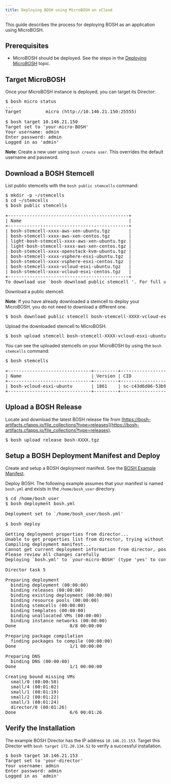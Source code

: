 ```yaml
---
title: Deploying BOSH using MicroBOSH on vCloud
---
```


This guide describes the process for deploying BOSH as an application using MicroBOSH.

## <a id="prerequisites"></a>Prerequisites ##

* MicroBOSH should be deployed. See the steps in the [Deploying MicroBOSH](deploying_micro_bosh.html) topic.

## <a id="target"></a>Target MicroBOSH ##

Once your MicroBOSH instance is deployed, you can target its Director:

<pre class="terminal">
$ bosh micro status
...
Target         micro (http://10.146.21.150:25555)

$ bosh target 10.146.21.150
Target set to 'your-micro-BOSH'
Your username: admin
Enter password: admin
Logged in as 'admin'
</pre>

<p class="note"><strong>Note</strong>: Create a new user using <code>bosh create user</code>. This overrides the default username and password.</p>

## <a id="download-stemcell"></a>Download a BOSH Stemcell ##

List public stemcells with the `bosh public stemcells` command:

<pre class="terminal">
$ mkdir -p ~/stemcells
$ cd ~/stemcells
$ bosh public stemcells

+---------------------------------------------+
| Name                                        |
+---------------------------------------------+
| bosh-stemcell-xxxx-aws-xen-ubuntu.tgz       |
| bosh-stemcell-xxxx-aws-xen-centos.tgz       |
| light-bosh-stemcell-xxxx-aws-xen-ubuntu.tgz |
| light-bosh-stemcell-xxxx-aws-xen-centos.tgz |
| bosh-stemcell-xxxx-openstack-kvm-ubuntu.tgz |
| bosh-stemcell-xxxx-vsphere-esxi-ubuntu.tgz  |
| bosh-stemcell-xxxx-vsphere-esxi-centos.tgz  |
| bosh-stemcell-xxxx-vcloud-esxi-ubuntu.tgz   |
| bosh-stemcell-xxxx-vcloud-esxi-centos.tgz   |
+---------------------------------------------+
To download use `bosh download public stemcell <stemcell_name>'. For full url use --full.
</pre>

Download a public stemcell.

<p class="note"><strong>Note</strong>: If you have already downloaded a stemcell to deploy your MicroBOSH, you do not need to download a different one.</p>

<pre class="terminal">
$ bosh download public stemcell bosh-stemcell-XXXX-vcloud-esxi-ubuntu.tgz
</pre>

Upload the downloaded stemcell to MicroBOSH.

<pre class="terminal">
$ bosh upload stemcell bosh-stemcell-XXXX-vcloud-esxi-ubuntu.tgz
</pre>

You can see the uploaded stemcells on your MicroBOSH by using the `bosh stemcells` command:

<pre class="terminal">
$ bosh stemcells

+-------------------------------+---------+-----------------------------------------+
| Name                          | Version | CID                                     |
+-------------------------------+---------+-----------------------------------------+
| bosh-vcloud-esxi-ubuntu       | 1861    | sc-c43d6d06-53b9-47dc-8830-b4e280684a9a |
+-------------------------------+---------+-----------------------------------------+
</pre>

## <a id="upload-release"></a>Upload a BOSH Release ##

Locate and download the latest BOSH release file from [https://bosh-artifacts.cfapps.io/file_collections?type=releases](https://bosh-artifacts.cfapps.io/file_collections?type=releases).

<pre class="terminal">
$ bosh upload release bosh-XXXX.tgz
</pre>

## <a id="deploy"></a>Setup a BOSH Deployment Manifest and Deploy ##

Create and setup a BOSH deployment manifest. See the [BOSH Example Manifest](./bosh-example-manifest.html).

Deploy BOSH. The following example assumes that your manifest is named `bosh.yml` and exists in the `/home/bosh_user` directory.

<pre class="terminal">
$ cd /home/bosh_user
$ bosh deployment bosh.yml

Deployment set to `/home/bosh_user/bosh.yml'

$ bosh deploy

Getting deployment properties from director...
Unable to get properties list from director, trying without it...
Compiling deployment manifest...
Cannot get current deployment information from director, possibly a new deployment
Please review all changes carefully
Deploying `bosh.yml' to `your-micro-BOSH' (type 'yes' to continue): yes

Director task 5

Preparing deployment
  binding deployment (00:00:00)
  binding releases (00:00:00)
  binding existing deployment (00:00:00)
  binding resource pools (00:00:00)
  binding stemcells (00:00:00)
  binding templates (00:00:00)
  binding unallocated VMs (00:00:00)
  binding instance networks (00:00:00)
Done                    8/8 00:00:00

Preparing package compilation
  finding packages to compile (00:00:00)
Done                    1/1 00:00:00

Preparing DNS
  binding DNS (00:00:00)
Done                    1/1 00:00:00

Creating bound missing VMs
  small/0 (00:00:50)
  small/4 (00:01:02)
  small/1 (00:01:19)
  small/2 (00:01:22)
  small/3 (00:01:24)
  director/0 (00:01:26)
Done                    6/6 00:01:26
</pre>

## <a id="verify"></a>Verify the Installation ##

The example BOSH Director has the IP address `10.146.21.153`. Target this Director with `bosh target 172.20.134.52` to verify a successful installation.

<pre class="terminal">
$ bosh target 10.146.21.153
Target set to 'your-director'
Your username: admin
Enter password: admin
Logged in as `admin'
</pre>